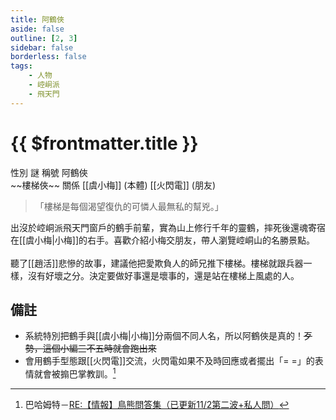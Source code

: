 ```yaml
---
title: 阿鶴俠
aside: false
outline: [2, 3]
sidebar: false
borderless: false
tags:
    - 人物
    - 崆峒派
    - 飛天門
---
```


# {{ $frontmatter.title }}

<ChTabs position="bottom">
	<ChTab title="阿鶴俠">
		<Ch src='/images/characters/special805/special.png' position='right'/>
		<ChName nameZh='阿鶴俠' nameEn='A He Xia' position='right' />
		<ChTable>
			<ChTr>
				<ChTd isTitle=true>
					性別
				</ChTd>
				<ChTd>
					謎
				</ChTd>
			</ChTr>
			<ChTr>
				<ChTd isTitle=true>
					稱號
				</ChTd>
				<ChTd>
					阿鶴俠<br>~~樓梯俠~~
				</ChTd>
			</ChTr>
			<ChTr>
				<ChTd isTitle=true position='center'>
					關係
				</ChTd>
			</ChTr>
			<ChTr>
				<ChTd position='center'>
					[[虞小梅]] (本體)
				</ChTd>
			</ChTr>
			<ChTr>
				<ChTd position='center'>
					[[火閃電]] (朋友)
				</ChTd>
			</ChTr>
		</ChTable>
	</ChTab>
	<ChTab title="出來玩！">
		<Ch src='/images/characters/special805/special2.png' position='right'/>
		<ChName nameZh='阿鶴俠' nameEn='A He Xia' position='right' />
	</ChTab>
</ChTabs>

> 「樓梯是每個渴望復仇的可憐人最無私的幫兇。」

出沒於崆峒派飛天門窗戶的鶴手前輩，實為山上修行千年的靈鶴，摔死後還魂寄宿在[[虞小梅|小梅]]的右手。喜歡介紹小梅交朋友，帶人瀏覽崆峒山的名勝景點。
<br><br>
聽了[[趙活]]悲慘的故事，建議他把愛欺負人的師兄推下樓梯。樓梯就跟兵器一樣，沒有好壞之分。決定要做好事還是壞事的，還是站在樓梯上風處的人。

## 備註

- 系統特別把鶴手與[[虞小梅|小梅]]分兩個不同人名，所以阿鶴俠是真的！~~歹勢，這個小編三不五時就會跑出來~~
- 會用鶴手型態跟[[火閃電]]交流，火閃電如果不及時回應或者擺出「= =」的表情就會被搧巴掌教訓。[^1]

[^1]: 巴哈姆特－[RE:【情報】鳥熊問答集（已更新11/2第二波+私人問）](https://forum.gamer.com.tw/Co.php?bsn=73317&sn=12184&subbsn=1&bPage=0)